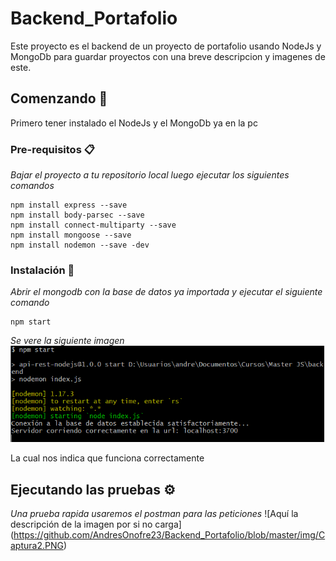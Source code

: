 # Backend_Portafolio
Este proyecto es el backend de un proyecto de portafolio usando NodeJs y MongoDb para guardar proyectos con una breve descripcion y imagenes de este.

## Comenzando 🚀
Primero tener instalado el NodeJs y el MongoDb ya en la pc 


### Pre-requisitos 📋

_Bajar el proyecto a tu repositorio local luego ejecutar los siguientes comandos_

```
npm install express --save
npm install body-parsec --save
npm install connect-multiparty --save
npm install mongoose --save
npm install nodemon --save -dev
```

### Instalación 🔧

_Abrir el mongodb con la base de datos ya importada y ejecutar el siguiente comando_

```
npm start
```

_Se vere la siguiente imagen_
<img src="/img/Captura.PNG" alt="My cool logo"/>


La cual nos indica que funciona correctamente



## Ejecutando las pruebas ⚙️

_Una prueba rapida usaremos el postman para las peticiones_
![Aquí la descripción de la imagen por si no carga]
(https://github.com/AndresOnofre23/Backend_Portafolio/blob/master/img/Captura2.PNG)
